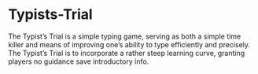 # Typists-Trial
The Typist’s Trial is a simple typing game, serving as both a simple time killer and means of improving one’s ability to type efficiently and precisely. The Typist’s Trial is to incorporate a rather steep learning curve, granting players no guidance save introductory info.
